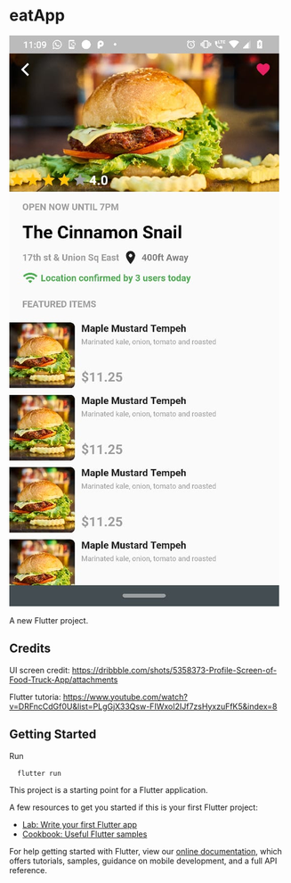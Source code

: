 # eatApp
  ![alt text](https://github.com/juanfer2/flutte-eat-app/blob/master/assets/images/screen.jpeg?raw=true)

A new Flutter project.

## Credits
UI screen credit: https://dribbble.com/shots/5358373-Profile-Screen-of-Food-Truck-App/attachments

Flutter tutoria: https://www.youtube.com/watch?v=DRFncCdGf0U&list=PLgGjX33Qsw-FIWxoI2IJf7zsHyxzuFfK5&index=8

## Getting Started

Run
```bash
  flutter run
```

This project is a starting point for a Flutter application.

A few resources to get you started if this is your first Flutter project:

- [Lab: Write your first Flutter app](https://flutter.dev/docs/get-started/codelab)
- [Cookbook: Useful Flutter samples](https://flutter.dev/docs/cookbook)

For help getting started with Flutter, view our
[online documentation](https://flutter.dev/docs), which offers tutorials,
samples, guidance on mobile development, and a full API reference.
